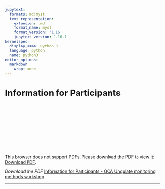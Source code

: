 ```yaml
---
jupytext:
  formats: md:myst
  text_representation:
    extension: .md
    format_name: myst
    format_version: '1.16'
    jupytext_version: 1.16.1
kernelspec:
  display_name: Python 3
  language: python
  name: python3
editor_options:
  markdown:
    wrap: none
---
```


# Information for Participants

<object data="https://ab-rcsc.github.io/GOA_Ungulate-monitoring-methods-workshop/_downloads
/da43668173720fac13561dd06ca200f9/Information-Package-for-Participants-May-7-2024.pdf" type="application/pdf" width="840px" height="660px">
    <embed src="https://ab-rcsc.github.io/GOA_Ungulate-monitoring-methods-workshop/_downloads
/da43668173720fac13561dd06ca200f9/Information-Package-for-Participants-May-7-2024.pdf">
        <p>This browser does not support PDFs. Please download the PDF to view it: <a href="https://ab-rcsc.github.io/GOA_Ungulate-monitoring-methods-workshop/_downloads
/da43668173720fac13561dd06ca200f9/Information-Package-for-Participants-May-7-2024.pdf">Download PDF</a>.</p>
    </embed>
</object>   

*Download the PDF* [Information for Participants - GOA Ungulate monitoring methods workshop](./files/Information-Package-for-Participants-May-7-2024.pdf)                                                       

***